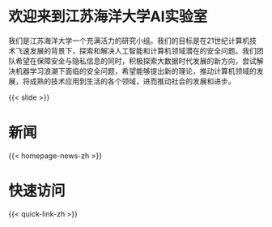# 欢迎来到江苏海洋大学AI实验室

我们是江苏海洋大学一个充满活力的研究小组。我们的目标是在21世纪计算机技术飞速发展的背景下，探索和解决人工智能和计算机领域潜在的安全问题。我们团队希望在保障安全与隐私信息的同时，积极探索大数据时代发展的新方向，尝试解决机器学习浪潮下面临的安全问题，希望能够提出新的理论，推动计算机领域的发展，将成熟的技术应用到生活的各个领域，进而推动社会的发展和进步。

{{< slide >}}



<!-- 我们位于江苏海洋大学，坐落于江苏省连云港市，是由江苏省人民政府举办，江苏省主管的全日制本科高校，是江苏省首批一流应用型本科高校建设单位。被遴选为“十四五”时期教育强国推进工程储备院校，是教育部数据中国“百校工程”建设高校、农业部国家现代农业产业技术体系建设依托高校、全国涉海高校教务联盟理事高校。666666 -->

# 新闻

{{< homepage-news-zh >}}

# 快速访问

{{< quick-link-zh >}}



